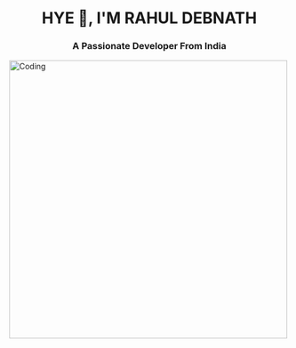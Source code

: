 <h1 align="center">HYE 👻, I'M RAHUL DEBNATH</h1>
<h3 align="center">A Passionate Developer From India</h3>
<img align="center" alt="Coding" width="500" src="https://media.tenor.com/rePDfDWO3XoAAAAd/hacking.gif">
